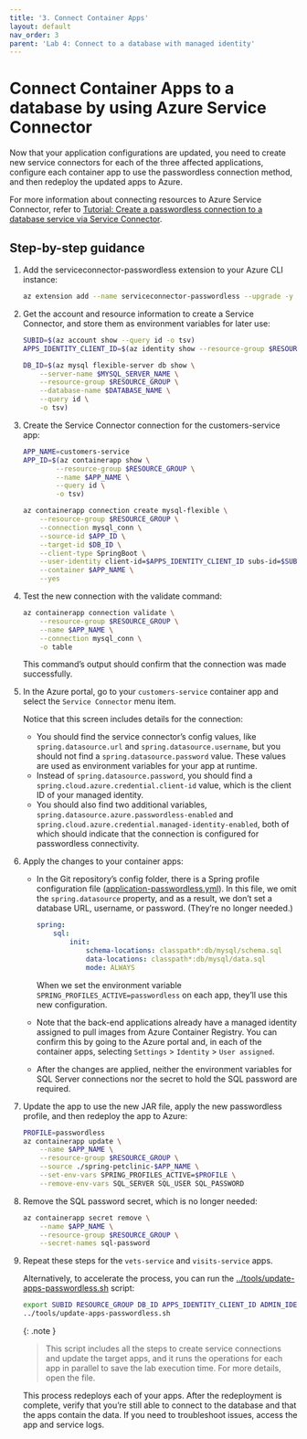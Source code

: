 ```yaml
---
title: '3. Connect Container Apps'
layout: default
nav_order: 3
parent: 'Lab 4: Connect to a database with managed identity'
---
```


# Connect Container Apps to a database by using Azure Service Connector

Now that your application configurations are updated, you need to create new service connectors for each of the three affected applications, configure each container app to use the passwordless connection method, and then redeploy the updated apps to Azure.

For more information about connecting resources to Azure Service Connector, refer to [Tutorial: Create a passwordless connection to a database service via Service Connector](https://learn.microsoft.com/azure/service-connector/tutorial-passwordless).

## Step-by-step guidance

1.  Add the serviceconnector-passwordless extension to your Azure CLI instance:

    ```bash
    az extension add --name serviceconnector-passwordless --upgrade -y
    ```

1.  Get the account and resource information to create a Service Connector, and store them as environment variables for later use:

    ```bash
    SUBID=$(az account show --query id -o tsv)
    APPS_IDENTITY_CLIENT_ID=$(az identity show --resource-group $RESOURCE_GROUP --name $APPS_IDENTITY --query clientId --output tsv)

    DB_ID=$(az mysql flexible-server db show \
        --server-name $MYSQL_SERVER_NAME \
        --resource-group $RESOURCE_GROUP \
        --database-name $DATABASE_NAME \
        --query id \
        -o tsv)
    ```

1.  Create the Service Connector connection for the customers-service app:

    ```bash
    APP_NAME=customers-service
    APP_ID=$(az containerapp show \
            --resource-group $RESOURCE_GROUP \
            --name $APP_NAME \
            --query id \
            -o tsv)

    az containerapp connection create mysql-flexible \
        --resource-group $RESOURCE_GROUP \
        --connection mysql_conn \
        --source-id $APP_ID \
        --target-id $DB_ID \
        --client-type SpringBoot \
        --user-identity client-id=$APPS_IDENTITY_CLIENT_ID subs-id=$SUBID mysql-identity-id=$ADMIN_IDENTITY_RESOURCE_ID user-object-id=$AAD_USER_ID \
        --container $APP_NAME \
        --yes
    ```

1.  Test the new connection with the validate command:

    ```bash
    az containerapp connection validate \
        --resource-group $RESOURCE_GROUP \
        --name $APP_NAME \
        --connection mysql_conn \
        -o table
    ```

    This command’s output should confirm that the connection was made successfully.

1.  In the Azure portal, go to your `customers-service` container app and select the `Service Connector` menu item.

    Notice that this screen includes details for the connection:

    -   You should find the service connector’s config values, like `spring.datasource.url` and `spring.datasource.username`, but you should not find a `spring.datasource.password` value. These values are used as environment variables for your app at runtime.
    -   Instead of `spring.datasource.password`, you should find a `spring.cloud.azure.credential.client-id` value, which is the client ID of your managed identity.
    -   You should also find two additional variables, `spring.datasource.azure.passwordless-enabled` and `spring.cloud.azure.credential.managed-identity-enabled`, both of which should indicate that the connection is configured for passwordless connectivity.

1.  Apply the changes to your container apps:
    -   In the Git repository’s config folder, there is a Spring profile configuration file ([application-passwordless.yml](https://github.com/Azure-Samples/java-on-aca/blob/main/config/application-passwordless.yml)). In this file, we omit the `spring.datasource` property, and as a result, we don’t set a database URL, username, or password. (They’re no longer needed.)

        ```yml
        spring:
            sql:
                init:
                    schema-locations: classpath*:db/mysql/schema.sql
                    data-locations: classpath*:db/mysql/data.sql
                    mode: ALWAYS
        ```

        When we set the environment variable `SPRING_PROFILES_ACTIVE=passwordless` on each app, they’ll use this new configuration.

    -   Note that the back-end applications already have a managed identity assigned to pull images from Azure Container Registry. You can confirm this by going to the Azure portal and, in each of the container apps, selecting `Settings` > `Identity` > `User assigned`.

    -   After the changes are applied, neither the environment variables for SQL Server connections nor the secret to hold the SQL password are required.

1.  Update the app to use the new JAR file, apply the new passwordless profile, and then redeploy the app to Azure:

    ```bash
    PROFILE=passwordless
    az containerapp update \
        --name $APP_NAME \
        --resource-group $RESOURCE_GROUP \
        --source ./spring-petclinic-$APP_NAME \
        --set-env-vars SPRING_PROFILES_ACTIVE=$PROFILE \
        --remove-env-vars SQL_SERVER SQL_USER SQL_PASSWORD
    ```

1.  Remove the SQL password secret, which is no longer needed:

    ```bash
    az containerapp secret remove \
        --name $APP_NAME \
        --resource-group $RESOURCE_GROUP \
        --secret-names sql-password
    ```

1. Repeat these steps for the `vets-service` and `visits-service` apps.

   Alternatively, to accelerate the process, you can run the [../tools/update-apps-passwordless.sh](https://github.com/Azure-Samples/java-on-aca/blob/main/tools/update-apps-passwordless.sh) script:

   ```bash
   export SUBID RESOURCE_GROUP DB_ID APPS_IDENTITY_CLIENT_ID ADMIN_IDENTITY_RESOURCE_ID AAD_USER_ID
   ../tools/update-apps-passwordless.sh
   ```

   {: .note }
   > This script includes all the steps to create service connections and update the target apps, and it runs the operations for each app in parallel to save the lab execution time. For more details, open the file.

   This process redeploys each of your apps. After the redeployment is complete, verify that you’re still able to connect to the database and that the apps contain the data. If you need to troubleshoot issues, access the app and service logs.
